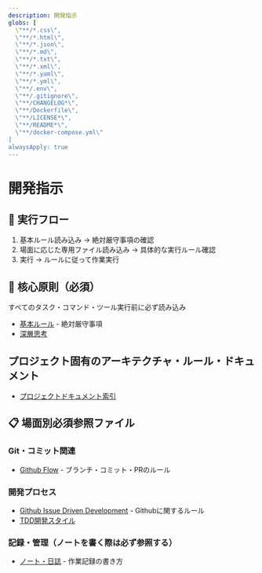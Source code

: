 ```yaml
---
description: 開発指示
globs: [
  \"**/*.css\",
  \"**/*.html\",
  \"**/*.json\",
  \"**/*.md\",
  \"**/*.txt\",
  \"**/*.xml\",
  \"**/*.yaml\",
  \"**/*.yml\",
  \"**/.env\",
  \"**/.gitignore\",
  \"**/CHANGELOG*\",
  \"**/Dockerfile\",
  \"**/LICENSE*\",
  \"**/README*\",
  \"**/docker-compose.yml\"
]
alwaysApply: true
---
```


# 開発指示

## 🔄 実行フロー

1. 基本ルール読み込み → 絶対厳守事項の確認
2. 場面に応じた専用ファイル読み込み → 具体的な実行ルール確認
3. 実行 → ルールに従って作業実行


## 🚨 核心原則（必須）

すべてのタスク・コマンド・ツール実行前に必ず読み込み

- [基本ルール](./instructions/core/base.md) - 絶対厳守事項
- [深層思考](./instructions/core/deep-think.md)

## プロジェクト固有のアーキテクチャ・ルール・ドキュメント

- [プロジェクトドキュメント索引](./docs/README.md)

## 📋 場面別必須参照ファイル

### Git・コミット関連

- [Github Flow](./instructions/workflows/github-flow.md) - ブランチ・コミット・PRのルール

### 開発プロセス

- [Github Issue Driven Development](./instructions/methodologies/github-idd.md) - Githubに関するルール
- [TDD開発スタイル](./instructions/methodologies/tdd.md)

### 記録・管理（ノートを書く際は必ず参照する）

- [ノート・日誌](./instructions/note.md) - 作業記録の書き方
